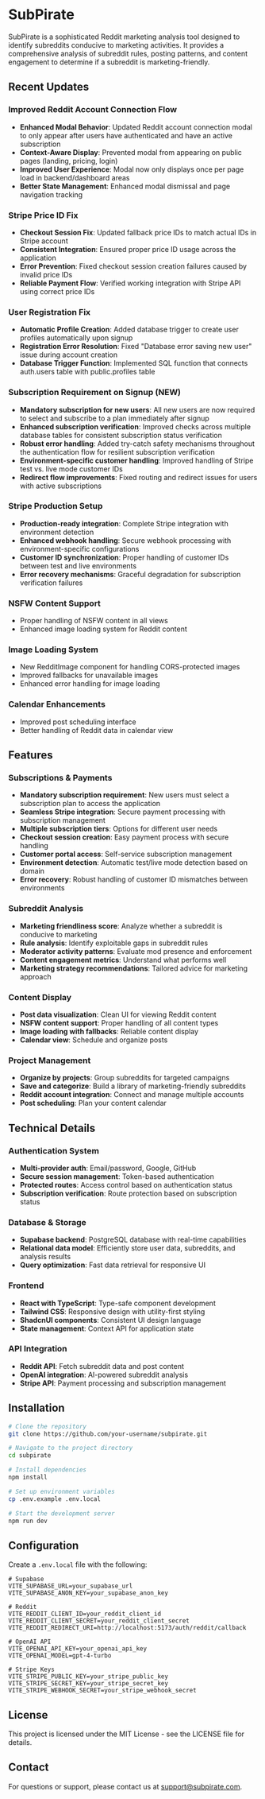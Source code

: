 # SubPirate

SubPirate is a sophisticated Reddit marketing analysis tool designed to identify subreddits conducive to marketing activities. It provides a comprehensive analysis of subreddit rules, posting patterns, and content engagement to determine if a subreddit is marketing-friendly.

## Recent Updates

### Improved Reddit Account Connection Flow
- **Enhanced Modal Behavior**: Updated Reddit account connection modal to only appear after users have authenticated and have an active subscription
- **Context-Aware Display**: Prevented modal from appearing on public pages (landing, pricing, login)
- **Improved User Experience**: Modal now only displays once per page load in backend/dashboard areas
- **Better State Management**: Enhanced modal dismissal and page navigation tracking

### Stripe Price ID Fix
- **Checkout Session Fix**: Updated fallback price IDs to match actual IDs in Stripe account
- **Consistent Integration**: Ensured proper price ID usage across the application
- **Error Prevention**: Fixed checkout session creation failures caused by invalid price IDs
- **Reliable Payment Flow**: Verified working integration with Stripe API using correct price IDs

### User Registration Fix
- **Automatic Profile Creation**: Added database trigger to create user profiles automatically upon signup
- **Registration Error Resolution**: Fixed "Database error saving new user" issue during account creation
- **Database Trigger Function**: Implemented SQL function that connects auth.users table with public.profiles table

### Subscription Requirement on Signup (NEW)
- **Mandatory subscription for new users**: All new users are now required to select and subscribe to a plan immediately after signup
- **Enhanced subscription verification**: Improved checks across multiple database tables for consistent subscription status verification
- **Robust error handling**: Added try-catch safety mechanisms throughout the authentication flow for resilient subscription verification
- **Environment-specific customer handling**: Improved handling of Stripe test vs. live mode customer IDs
- **Redirect flow improvements**: Fixed routing and redirect issues for users with active subscriptions

### Stripe Production Setup
- **Production-ready integration**: Complete Stripe integration with environment detection
- **Enhanced webhook handling**: Secure webhook processing with environment-specific configurations
- **Customer ID synchronization**: Proper handling of customer IDs between test and live environments
- **Error recovery mechanisms**: Graceful degradation for subscription verification failures

### NSFW Content Support
- Proper handling of NSFW content in all views
- Enhanced image loading system for Reddit content

### Image Loading System
- New RedditImage component for handling CORS-protected images
- Improved fallbacks for unavailable images
- Enhanced error handling for image loading

### Calendar Enhancements
- Improved post scheduling interface
- Better handling of Reddit data in calendar view

## Features

### Subscriptions & Payments
- **Mandatory subscription requirement**: New users must select a subscription plan to access the application
- **Seamless Stripe integration**: Secure payment processing with subscription management
- **Multiple subscription tiers**: Options for different user needs
- **Checkout session creation**: Easy payment process with secure handling
- **Customer portal access**: Self-service subscription management
- **Environment detection**: Automatic test/live mode detection based on domain
- **Error recovery**: Robust handling of customer ID mismatches between environments

### Subreddit Analysis
- **Marketing friendliness score**: Analyze whether a subreddit is conducive to marketing
- **Rule analysis**: Identify exploitable gaps in subreddit rules
- **Moderator activity patterns**: Evaluate mod presence and enforcement
- **Content engagement metrics**: Understand what performs well
- **Marketing strategy recommendations**: Tailored advice for marketing approach

### Content Display
- **Post data visualization**: Clean UI for viewing Reddit content
- **NSFW content support**: Proper handling of all content types
- **Image loading with fallbacks**: Reliable content display
- **Calendar view**: Schedule and organize posts

### Project Management
- **Organize by projects**: Group subreddits for targeted campaigns
- **Save and categorize**: Build a library of marketing-friendly subreddits
- **Reddit account integration**: Connect and manage multiple accounts
- **Post scheduling**: Plan your content calendar

## Technical Details

### Authentication System
- **Multi-provider auth**: Email/password, Google, GitHub
- **Secure session management**: Token-based authentication
- **Protected routes**: Access control based on authentication status
- **Subscription verification**: Route protection based on subscription status

### Database & Storage
- **Supabase backend**: PostgreSQL database with real-time capabilities
- **Relational data model**: Efficiently store user data, subreddits, and analysis results
- **Query optimization**: Fast data retrieval for responsive UI

### Frontend
- **React with TypeScript**: Type-safe component development
- **Tailwind CSS**: Responsive design with utility-first styling
- **ShadcnUI components**: Consistent UI design language
- **State management**: Context API for application state

### API Integration
- **Reddit API**: Fetch subreddit data and post content
- **OpenAI integration**: AI-powered subreddit analysis
- **Stripe API**: Payment processing and subscription management

## Installation

```bash
# Clone the repository
git clone https://github.com/your-username/subpirate.git

# Navigate to the project directory
cd subpirate

# Install dependencies
npm install

# Set up environment variables
cp .env.example .env.local

# Start the development server
npm run dev
```

## Configuration

Create a `.env.local` file with the following:

```
# Supabase
VITE_SUPABASE_URL=your_supabase_url
VITE_SUPABASE_ANON_KEY=your_supabase_anon_key

# Reddit
VITE_REDDIT_CLIENT_ID=your_reddit_client_id
VITE_REDDIT_CLIENT_SECRET=your_reddit_client_secret
VITE_REDDIT_REDIRECT_URI=http://localhost:5173/auth/reddit/callback

# OpenAI API
VITE_OPENAI_API_KEY=your_openai_api_key
VITE_OPENAI_MODEL=gpt-4-turbo

# Stripe Keys
VITE_STRIPE_PUBLIC_KEY=your_stripe_public_key
VITE_STRIPE_SECRET_KEY=your_stripe_secret_key
VITE_STRIPE_WEBHOOK_SECRET=your_stripe_webhook_secret
```

## License

This project is licensed under the MIT License - see the LICENSE file for details.

## Contact

For questions or support, please contact us at support@subpirate.com. 